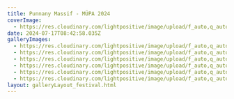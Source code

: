 ```yaml
---
title: Punnany Massif - MÜPA 2024
coverImage:
  - https://res.cloudinary.com/lightpositive/image/upload/f_auto,q_auto/v1719780014/uploads/Punnany%20Massif%20M%C3%9CPA%202024/IMG_9912.jpg
date: 2024-07-17T08:42:58.035Z
galleryImages:
  - https://res.cloudinary.com/lightpositive/image/upload/f_auto,q_auto/v1719780022/uploads/Punnany%20Massif%20M%C3%9CPA%202024/IMG_9915.jpg
  - https://res.cloudinary.com/lightpositive/image/upload/f_auto,q_auto/v1719780021/uploads/Punnany%20Massif%20M%C3%9CPA%202024/IMG_9862.jpg
  - https://res.cloudinary.com/lightpositive/image/upload/f_auto,q_auto/v1719780019/uploads/Punnany%20Massif%20M%C3%9CPA%202024/IMG_9885.jpg
  - https://res.cloudinary.com/lightpositive/image/upload/f_auto,q_auto/v1719780018/uploads/Punnany%20Massif%20M%C3%9CPA%202024/IMG_9907.jpg
  - https://res.cloudinary.com/lightpositive/image/upload/f_auto,q_auto/v1719780014/uploads/Punnany%20Massif%20M%C3%9CPA%202024/IMG_9912.jpg
  - https://res.cloudinary.com/lightpositive/image/upload/f_auto,q_auto/v1719780007/uploads/Punnany%20Massif%20M%C3%9CPA%202024/IMG_9909.jpg
layout: galleryLayout_festival.html
---
```

